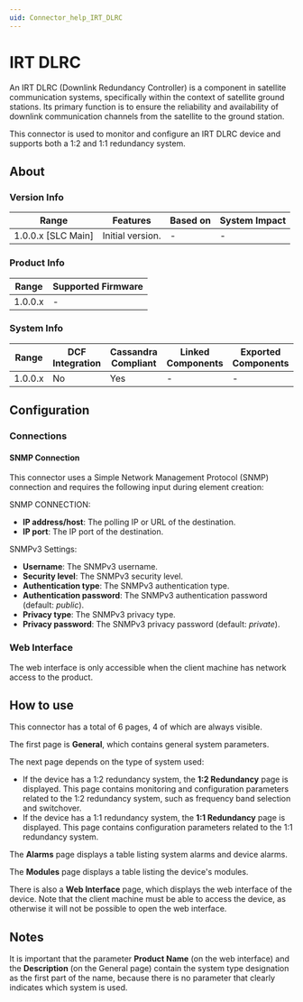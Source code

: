 ```yaml
---
uid: Connector_help_IRT_DLRC
---
```


# IRT DLRC

An IRT DLRC (Downlink Redundancy Controller) is a component in satellite communication systems, specifically within the context of satellite ground stations. Its primary function is to ensure the reliability and availability of downlink communication channels from the satellite to the ground station.

This connector is used to monitor and configure an IRT DLRC device and supports both a 1:2 and 1:1 redundancy system.

## About

### Version Info

| Range              | Features         | Based on | System Impact |
|--------------------|------------------|----------|---------------|
| 1.0.0.x [SLC Main] | Initial version. | -        | -             |

### Product Info

| Range   | Supported Firmware |
|---------|--------------------|
| 1.0.0.x | -                  |

### System Info

| Range   | DCF Integration | Cassandra Compliant | Linked Components | Exported Components |
|---------|-----------------|---------------------|-------------------|---------------------|
| 1.0.0.x | No              | Yes                 | -                 | -                   |

## Configuration

### Connections

#### SNMP Connection

This connector uses a Simple Network Management Protocol (SNMP) connection and requires the following input during element creation:

SNMP CONNECTION:

- **IP address/host**: The polling IP or URL of the destination.
- **IP port**: The IP port of the destination.

SNMPv3 Settings:

- **Username**: The SNMPv3 username.
- **Security level**: The SNMPv3 security level.
- **Authentication type**: The SNMPv3 authentication type.
- **Authentication password**: The SNMPv3 authentication password (default: *public*).
- **Privacy type**: The SNMPv3 privacy type.
- **Privacy password**: The SNMPv3 privacy password (default: *private*).

### Web Interface

The web interface is only accessible when the client machine has network access to the product.

## How to use

This connector has a total of 6 pages, 4 of which are always visible.

The first page is **General**, which contains general system parameters.

The next page depends on the type of system used:

- If the device has a 1:2 redundancy system, the **1:2 Redundancy** page is displayed. This page contains monitoring and configuration parameters related to the 1:2 redundancy system, such as frequency band selection and switchover.
- If the device has a 1:1 redundancy system, the **1:1 Redundancy** page is displayed. This page contains configuration parameters related to the 1:1 redundancy system.

The **Alarms** page displays a table listing system alarms and device alarms.

The **Modules** page displays a table listing the device's modules.

There is also a **Web Interface** page, which displays the web interface of the device. Note that the client machine must be able to access the device, as otherwise it will not be possible to open the web interface.

## Notes

It is important that the parameter **Product Name** (on the web interface) and the **Description** (on the General page) contain the system type designation as the first part of the name, because there is no parameter that clearly indicates which system is used.
